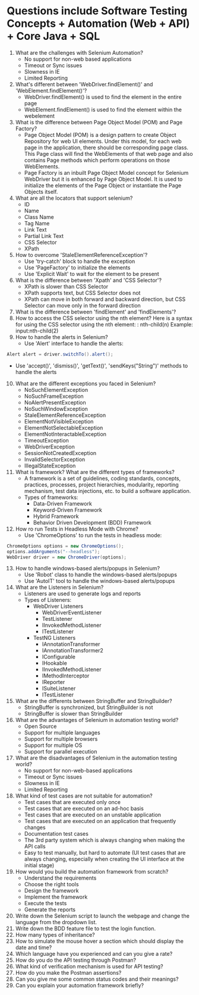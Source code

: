# Questions include Software Testing Concepts + Automation (Web + API) + Core Java + SQL

1. What are the challenges with Selenium Automation?
   - No support for non-web based applications
   - Timeout or Sync issues
   - Slowness in IE
   - Limited Reporting
2. What's different between 'WebDriver.findElement()' and 'WebElement.findElement()'?
   - WebDriver.findElement() is used to find the element in the entire page
   - WebElement.findElement() is used to find the element within the webelement
3. What is the difference between Page Object Model (POM) and Page Factory?
   - Page Object Model (POM) is a design pattern to create Object Repository for web UI elements. Under this model, for each web page in the application, there should be corresponding page class. This Page class will find the WebElements of that web page and also contains Page methods which perform operations on those WebElements.
   - Page Factory is an inbuilt Page Object Model concept for Selenium WebDriver but it is enhanced by Page Object Model. It is used to initialize the elements of the Page Object or instantiate the Page Objects itself.
4. What are all the locators that support selenium?
   - ID
   - Name
   - Class Name
   - Tag Name
   - Link Text
   - Partial Link Text
   - CSS Selector
   - XPath
5. How to overcome 'StaleElementReferenceException'?
   - Use 'try-catch' block to handle the exception
   - Use 'PageFactory' to initialize the elements
   - Use 'Explicit Wait' to wait for the element to be present
6. What is the difference between 'Xpath' and 'CSS Selector'?
   - XPath is slower than CSS Selector
   - XPath supports text, but CSS Selector does not
   - XPath can move in both forward and backward direction, but CSS Selector can move only in the forward direction
7. What is the difference between 'findElement' and 'findElements'?
8. How to access the CSS selector using the nth element?
   Here is a syntax for using the CSS selector using the nth element: <type>: nth-child(n)
   Example: input:nth-child(2)
9. How to handle the alerts in Selenium?
   - Use 'Alert' interface to handle the alerts: 
  ```java
  Alert alert = driver.switchTo().alert();
  ```
   - Use 'accept()', 'dismiss()', 'getText()', 'sendKeys("String")' methods to handle the alerts
10. What are the different exceptions you faced in Selenium?
    - NoSuchElementException
    - NoSuchFrameException
    - NoAlertPresentException
    - NoSuchWindowException
    - StaleElementReferenceException
    - ElementNotVisibleException
    - ElementNotSelectableException
    - ElementNotInteractableException
    - TimeoutException
    - WebDriverException
    - SessionNotCreatedException
    - InvalidSelectorException
    - IllegalStateException
11. What is framework? What are the different types of frameworks?
    - A framework is a set of guidelines, coding standards, concepts, practices, processes, project hierarchies, modularity, reporting mechanism, test data injections, etc. to build a software application.
    - Types of frameworks:
      - Data-Driven Framework
      - Keyword-Driven Framework
      - Hybrid Framework
      - Behavior Driven Development (BDD) Framework
12. How ro run Tests in Headless Mode with Chrome?
    - Use 'ChromeOptions' to run the tests in headless mode:
  ```java
  ChromeOptions options = new ChromeOptions();
  options.addArguments("--headless");
  WebDriver driver = new ChromeDriver(options);
  ```
13. How to handle windows-based alerts/popups in Selenium?
    - Use 'Robot' class to handle the windows-based alerts/popups
    - Use 'AutoIT' tool to handle the windows-based alerts/popups
14. What are the Listeners in Selenium?
    - Listeners are used to generate logs and reports
    - Types of Listeners:
      - WebDriver Listeners
        - WebDriverEventListener
        - TestListener
        - IInvokedMethodListener
        - ITestListener
      - TestNG Listeners
        - IAnnotationTransformer
        - IAnnotationTransformer2
        - IConfigurable
        - IHookable
        - IInvokedMethodListener
        - IMethodInterceptor
        - IReporter
        - ISuiteListener
        - ITestListener
15. What are the differents between StringBuffer and StringBuilder?
    - StringBuffer is synchronized, but StringBuilder is not
    - StringBuffer is slower than StringBuilder
16. What are the advantages of Selenium in automation testing world?
    - Open Source
    - Support for multiple languages
    - Support for multiple browsers
    - Support for multiple OS
    - Support for parallel execution
17. What are the disadvantages of Selenium in the automation testing world?
    - No support for non-web-based applications
    - Timeout or Sync issues
    - Slowness in IE
    - Limited Reporting
18. What kind of test cases are not suitable for automation?
    - Test cases that are executed only once
    - Test cases that are executed on an ad-hoc basis
    - Test cases that are executed on an unstable application
    - Test cases that are executed on an application that frequently changes
    - Documentation test cases
    - The 3rd party system which is always changing when making the API calls
    - Easy to test manually, but hard to automate (UI test cases that are always changing, especially when creating the UI interface at the initial stage)
19. How would you build the automation framework from scratch?
    - Understand the requirements
    - Choose the right tools
    - Design the framework
    - Implement the framework
    - Execute the tests
    - Generate the reports
20. Write down the Selenium script to launch the webpage and change the language from the dropdown list.
21. Write down the BDD feature file to test the login function.
22. How many types of inheritance?
23. How to simulate the mouse hover a section which should display the date and time?
24. Which language have you experienced and can you give a rate?
25. How do you do the API testing through Postman?
26. What kind of verification mechanism is used for API testing?
27. How do you make the Postman assertions?
28. Can you give me some common status codes and their meanings?
29. Can you explain your automation framework briefly?
